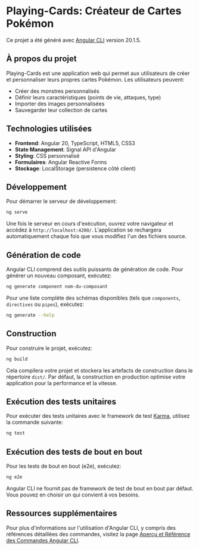 # Playing-Cards: Créateur de Cartes Pokémon

Ce projet a été généré avec [Angular CLI](https://github.com/angular/angular-cli) version 20.1.5.

## À propos du projet

Playing-Cards est une application web qui permet aux utilisateurs de créer et personnaliser leurs propres cartes Pokémon. Les utilisateurs peuvent:
- Créer des monstres personnalisés
- Définir leurs caractéristiques (points de vie, attaques, type)
- Importer des images personnalisées
- Sauvegarder leur collection de cartes

## Technologies utilisées

- **Frontend**: Angular 20, TypeScript, HTML5, CSS3
- **State Management**: Signal API d'Angular
- **Styling**: CSS personnalisé
- **Formulaires**: Angular Reactive Forms
- **Stockage**: LocalStorage (persistence côté client)

## Développement

Pour démarrer le serveur de développement:

```bash
ng serve
```

Une fois le serveur en cours d'exécution, ouvrez votre navigateur et accédez à `http://localhost:4200/`. L'application se rechargera automatiquement chaque fois que vous modifiez l'un des fichiers source.

## Génération de code

Angular CLI comprend des outils puissants de génération de code. Pour générer un nouveau composant, exécutez:

```bash
ng generate component nom-du-composant
```

Pour une liste complète des schémas disponibles (tels que `components`, `directives` ou `pipes`), exécutez:

```bash
ng generate --help
```

## Construction

Pour construire le projet, exécutez:

```bash
ng build
```

Cela compilera votre projet et stockera les artefacts de construction dans le répertoire `dist/`. Par défaut, la construction en production optimise votre application pour la performance et la vitesse.

## Exécution des tests unitaires

Pour exécuter des tests unitaires avec le framework de test [Karma](https://karma-runner.github.io), utilisez la commande suivante:

```bash
ng test
```

## Exécution des tests de bout en bout

Pour les tests de bout en bout (e2e), exécutez:

```bash
ng e2e
```

Angular CLI ne fournit pas de framework de test de bout en bout par défaut. Vous pouvez en choisir un qui convient à vos besoins.

## Ressources supplémentaires

Pour plus d'informations sur l'utilisation d'Angular CLI, y compris des références détaillées des commandes, visitez la page [Aperçu et Référence des Commandes Angular CLI](https://angular.dev/tools/cli).
